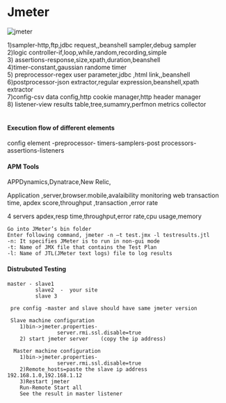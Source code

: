 # Jmeter
![jmeter](https://user-images.githubusercontent.com/24494133/42121906-0ef6e378-7c56-11e8-80ef-b28dc22c618a.png)



1)sampler-http,ftp,jdbc request,,beanshell sampler,debug sampler</br>
2)logic controller-if,loop,while,random,recording,simple</br>
3) assertions-response,size,xpath,duration,beanshell</br>
4)timer-constant,gaussian randome timer</br>
5) preprocessor-regex user parameter,jdbc ,html link,,beanshell
6)postprocessor-json extractor,regular expression,beanshell,xpath extractor</br>
7)config-csv data config,http cookie manager,http header manager</br>
8) listener-view results table,tree,sumamry,perfmon metrics collector</br>
</br>
#### Execution flow of different elements
config element -preprocessor- timers-samplers-post processors-assertions-listeners

#### APM Tools
APPDynamics,Dynatrace,New Relic,

Application ,server,browser.mobile,avalaibility monitoring
web transaction time, apdex score,throughput ,transaction ,error rate

4 servers 
apdex,resp time,throughput,error rate,cpu usage,memory
```
Go into JMeter’s bin folder
Enter following command, jmeter -n –t test.jmx -l testresults.jtl
-n: It specifies JMeter is to run in non-gui mode
-t: Name of JMX file that contains the Test Plan
-l: Name of JTL(JMeter text logs) file to log results
```

#### Distrubuted Testing
```
master - slave1 
         slave2  -  your site 
         slave 3 
 
 pre config -master and slave should have same jmeter version
 
 Slave machine configuration
    1)bin->jmeter.properties- 
                server.rmi.ssl.disable=true 
    2) start jmeter server    (copy the ip address)       
  
  Master machine configuration
    1)bin->jmeter.properties- 
                server.rmi.ssl.disable=true 
    2)Remote_hosts=paste the slave ip address  192.168.1.0,192.168.1.12
    3)Restart jmeter
    Run-Remote Start all
    See the result in master listener
    
    
 ```
                
